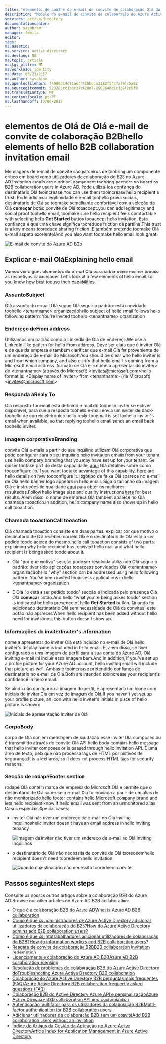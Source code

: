 ```yaml
---
title: "elementos de aaaThe do e-mail de convite de colaboração Olá do Azure Active Directory B2B | Microsoft Docs"
description: "Modelo do e-mail de convite de colaboração do Azure Active Directory B2B"
services: active-directory
documentationcenter: 
author: sasubram
manager: femila
editor: 
tags: 
ms.assetid: 
ms.service: active-directory
ms.devlang: NA
ms.topic: article
ms.tgt_pltfrm: NA
ms.workload: identity
ms.date: 05/23/2017
ms.author: sasubram
ms.openlocfilehash: f4908014d71a63442bbdca2182f54c7a79675a82
ms.sourcegitcommit: 523283cc1b3c37c428e77850964dc1c33742c5f0
ms.translationtype: MT
ms.contentlocale: pt-PT
ms.lasthandoff: 10/06/2017
---
```

# <a name="hello-elements-of-hello-b2b-collaboration-invitation-email"></a><span data-ttu-id="5790e-103">elementos de Olá de Olá e-mail de convite de colaboração B2B</span><span class="sxs-lookup"><span data-stu-id="5790e-103">hello elements of hello B2B collaboration invitation email</span></span>

<span data-ttu-id="5790e-104">Mensagens de e-mail de convite são parceiros de toobring um componente crítico em board como utilizadores de colaboração do B2B no Azure AD.</span><span class="sxs-lookup"><span data-stu-id="5790e-104">Invitation emails are a critical component toobring partners on board as B2B collaboration users in Azure AD.</span></span> <span data-ttu-id="5790e-105">Pode utilizá-los confiança do destinatário Olá tooincrease.</span><span class="sxs-lookup"><span data-stu-id="5790e-105">You can use them tooincrease hello recipient's trust.</span></span> <span data-ttu-id="5790e-106">Pode adicionar legitimidade e e-mail toohello prova sociais, destinatário de Olá se toomake semelhante confortável com a seleção de Olá **começar** botão convite de Olá tooaccept.</span><span class="sxs-lookup"><span data-stu-id="5790e-106">you can add legitimacy and social proof toohello email, toomake sure hello recipient feels comfortable with selecting hello **Get Started** button tooaccept hello invitation.</span></span> <span data-ttu-id="5790e-107">Esta confiança é que uma chave significa tooreduce friction de partilha.</span><span class="sxs-lookup"><span data-stu-id="5790e-107">This trust is a key means tooreduce sharing friction.</span></span> <span data-ttu-id="5790e-108">E também pretende toomake Olá e-mail aspeto excelente!</span><span class="sxs-lookup"><span data-stu-id="5790e-108">And you also want toomake hello email look great!</span></span>

![E-mail de convite do Azure AD B2b](media/active-directory-b2b-invitation-email/invitation-email.png)

## <a name="explaining-hello-email"></a><span data-ttu-id="5790e-110">Explicar e-mail Olá</span><span class="sxs-lookup"><span data-stu-id="5790e-110">Explaining hello email</span></span>
<span data-ttu-id="5790e-111">Vamos ver alguns elementos de e-mail Olá para saber como melhor toouse as respetivas capacidades.</span><span class="sxs-lookup"><span data-stu-id="5790e-111">Let's look at a few elements of hello email so you know how best toouse their capabilities.</span></span>

### <a name="subject"></a><span data-ttu-id="5790e-112">Assunto</span><span class="sxs-lookup"><span data-stu-id="5790e-112">Subject</span></span>
<span data-ttu-id="5790e-113">Olá assunto do e-mail Olá segue Olá seguir o padrão: está convidado toohello &lt;tenantname&gt; organização</span><span class="sxs-lookup"><span data-stu-id="5790e-113">hello subject of hello email follows hello following pattern: You're invited toohello &lt;tenantname&gt; organization</span></span>

### <a name="from-address"></a><span data-ttu-id="5790e-114">Endereço de</span><span class="sxs-lookup"><span data-stu-id="5790e-114">From address</span></span>
<span data-ttu-id="5790e-115">Utilizamos um padrão como o LinkedIn de Olá de endereço.</span><span class="sxs-lookup"><span data-stu-id="5790e-115">We use a LinkedIn-like pattern for hello From address.</span></span>  <span data-ttu-id="5790e-116">Deve ser claro que é inviter Olá e de que da empresa e também clarificar que e-mail Olá for proveniente de um endereço de e-mail do Microsoft.</span><span class="sxs-lookup"><span data-stu-id="5790e-116">You should be clear who hello inviter is and from which company, and also clarify that hello email is coming from a Microsoft email address.</span></span> <span data-ttu-id="5790e-117">formato de Olá é: &lt;nome a apresentar do inviter&gt; de &lt;tenantname&gt; (através do Microsoft) <invites@microsoft.com&gt;</span><span class="sxs-lookup"><span data-stu-id="5790e-117">hello format is: &lt;Display name of inviter&gt; from &lt;tenantname&gt; (via Microsoft) <invites@microsoft.com&gt;</span></span>

### <a name="reply-to"></a><span data-ttu-id="5790e-118">Responda a</span><span class="sxs-lookup"><span data-stu-id="5790e-118">Reply To</span></span>
<span data-ttu-id="5790e-119">Olá resposta-tooemail está definido e-mail do toohello inviter se estiver disponível, para que a resposta toohello e-mail envia um inviter de back-toohello de correio eletrónico.</span><span class="sxs-lookup"><span data-stu-id="5790e-119">hello reply-tooemail is set toohello inviter's email when available, so that replying toohello email sends an email back toohello inviter.</span></span>

### <a name="branding"></a><span data-ttu-id="5790e-120">Imagem corporativa</span><span class="sxs-lookup"><span data-stu-id="5790e-120">Branding</span></span>
<span data-ttu-id="5790e-121">convite Olá e-mails a partir do seu inquilino utilizam Olá corporativa que pode configurar para o seu inquilino.</span><span class="sxs-lookup"><span data-stu-id="5790e-121">hello invitation emails from your tenant use hello company branding that you may have set up for your tenant.</span></span> <span data-ttu-id="5790e-122">Se quiser tootake partido desta capacidade, [aqui](https://docs.microsoft.com/azure/active-directory/active-directory-branding-custom-signon-azure-portal) Olá detalhes sobre como tooconfigure-lo.</span><span class="sxs-lookup"><span data-stu-id="5790e-122">If you want tootake advantage of this capability, [here](https://docs.microsoft.com/azure/active-directory/active-directory-branding-custom-signon-azure-portal) are hello details on how tooconfigure it.</span></span> <span data-ttu-id="5790e-123">logótipo de faixa Olá aparece no e-mail de Olá.</span><span class="sxs-lookup"><span data-stu-id="5790e-123">hello banner logo appears in hello email.</span></span> <span data-ttu-id="5790e-124">Siga o tamanho da imagem Olá e instruções de qualidade [aqui](https://docs.microsoft.com/azure/active-directory/active-directory-branding-custom-signon-azure-portal) para obter os melhores resultados.</span><span class="sxs-lookup"><span data-stu-id="5790e-124">Follow hello image size and quality instructions [here](https://docs.microsoft.com/azure/active-directory/active-directory-branding-custom-signon-azure-portal) for best results.</span></span> <span data-ttu-id="5790e-125">Além disso, o nome de empresa Olá também aparece no Olá chamada tooaction.</span><span class="sxs-lookup"><span data-stu-id="5790e-125">In addition, hello company name also shows up in hello call tooaction.</span></span>

### <a name="call-tooaction"></a><span data-ttu-id="5790e-126">Chamada tooaction</span><span class="sxs-lookup"><span data-stu-id="5790e-126">Call tooaction</span></span>
<span data-ttu-id="5790e-127">Olá chamada tooaction consiste em duas partes: explicar por que motivo o destinatário de Olá recebeu correio Olá e o destinatário de Olá está a ser pedido toodo acerca do mesmo.</span><span class="sxs-lookup"><span data-stu-id="5790e-127">hello call tooaction consists of two parts: explaining why hello recipient has received hello mail and what hello recipient is being asked toodo about it.</span></span>
- <span data-ttu-id="5790e-128">Olá "por que motivo" secção pode ser resolvida utilizando Olá seguir o padrão: tiver sido aplicações tooaccess convidados Olá &lt;tenantname&gt; organização</span><span class="sxs-lookup"><span data-stu-id="5790e-128">hello "why" section can be addressed using hello following pattern: You've been invited tooaccess applications in hello &lt;tenantname&gt; organization</span></span>

- <span data-ttu-id="5790e-129">E Olá "o está a ser pedido toodo" secção é indicada pelo presença Olá Olá **começar** botão.</span><span class="sxs-lookup"><span data-stu-id="5790e-129">And hello "what you're being asked toodo" section is indicated by hello presence of hello **Get Started** button.</span></span> <span data-ttu-id="5790e-130">Quando foi adicionado destinatário Olá sem necessidade de Olá de convites, este botão não aparecer.</span><span class="sxs-lookup"><span data-stu-id="5790e-130">When hello recipient has been added without hello need for invitations, this button doesn't show up.</span></span>

### <a name="inviters-information"></a><span data-ttu-id="5790e-131">Informações do inviter</span><span class="sxs-lookup"><span data-stu-id="5790e-131">Inviter's information</span></span>
<span data-ttu-id="5790e-132">nome a apresentar do inviter Olá está incluído no e-mail de Olá.</span><span class="sxs-lookup"><span data-stu-id="5790e-132">hello inviter's display name is included in hello email.</span></span> <span data-ttu-id="5790e-133">E, além disso, se tiver configurado a uma imagem de perfil para a sua conta do Azure AD, Olá inviting e-mail irá incluir essa imagem bem.</span><span class="sxs-lookup"><span data-stu-id="5790e-133">And in addition, if you've set up a profile picture for your Azure AD account, hello inviting email will include that picture as well.</span></span> <span data-ttu-id="5790e-134">Ambas é tooincrease pretendido confiança do destinatário no e-mail de Olá.</span><span class="sxs-lookup"><span data-stu-id="5790e-134">Both are intended tooincrease your recipient's confidence in hello email.</span></span>

<span data-ttu-id="5790e-135">Se ainda não configurou a imagem do perfil, é apresentado um ícone com iniciais do inviter Olá em vez de imagem de Olá:</span><span class="sxs-lookup"><span data-stu-id="5790e-135">If you haven't yet set up your profile picture, an icon with hello inviter's initials in place of hello picture is shown:</span></span>

  ![Iniciais de apresentação inviter de Olá](media/active-directory-b2b-invitation-email/inviters-initials.png)

### <a name="body"></a><span data-ttu-id="5790e-137">Corpo</span><span class="sxs-lookup"><span data-stu-id="5790e-137">Body</span></span>
<span data-ttu-id="5790e-138">corpo de Olá contém mensagem de saudação esse inviter Olá composes ou é transmitido através do convite Olá API.</span><span class="sxs-lookup"><span data-stu-id="5790e-138">hello body contains hello message that hello inviter composes or is passed through hello invitation API.</span></span> <span data-ttu-id="5790e-139">É uma área de texto, pelo que não processa tags de HTML por motivos de segurança.</span><span class="sxs-lookup"><span data-stu-id="5790e-139">It is a text area, so it does not process HTML tags for security reasons.</span></span>

### <a name="footer-section"></a><span data-ttu-id="5790e-140">Secção de rodapé</span><span class="sxs-lookup"><span data-stu-id="5790e-140">Footer section</span></span>
<span data-ttu-id="5790e-141">rodapé Olá contém marca de empresa do Microsoft Olá e permite que o destinatário de Olá saber se o e-mail Olá foi enviada a partir de um alias de não monitorizado.</span><span class="sxs-lookup"><span data-stu-id="5790e-141">hello footer contains hello Microsoft company brand and lets hello recipient know if hello email was sent from an unmonitored alias.</span></span> <span data-ttu-id="5790e-142">Casos especiais:</span><span class="sxs-lookup"><span data-stu-id="5790e-142">Special cases:</span></span>

- <span data-ttu-id="5790e-143">inviter Olá não tiver um endereço de e-mail no Olá inviting inquilinos</span><span class="sxs-lookup"><span data-stu-id="5790e-143">hello inviter doesn't have an email address in hello inviting tenancy</span></span>

  ![imagem da inviter não tiver um endereço de e-mail no Olá inviting inquilinos](media/active-directory-b2b-invitation-email/inviter-no-email.png)


- <span data-ttu-id="5790e-145">o destinatário de Olá não necessita de convite de Olá tooredeem</span><span class="sxs-lookup"><span data-stu-id="5790e-145">hello recipient doesn't need tooredeem hello invitation</span></span>

  ![Quando o destinatário não necessita tooredeem convite](media/active-directory-b2b-invitation-email/when-recipient-doesnt-redeem.png)


## <a name="next-steps"></a><span data-ttu-id="5790e-147">Passos seguintes</span><span class="sxs-lookup"><span data-stu-id="5790e-147">Next steps</span></span>

<span data-ttu-id="5790e-148">Consulte os nossos outros artigos sobre a colaboração B2B do Azure AD:</span><span class="sxs-lookup"><span data-stu-id="5790e-148">Browse our other articles on Azure AD B2B collaboration:</span></span>

* [<span data-ttu-id="5790e-149">O que é a colaboração B2B do Azure AD</span><span class="sxs-lookup"><span data-stu-id="5790e-149">What is Azure AD B2B collaboration</span></span>](active-directory-b2b-what-is-azure-ad-b2b.md)
* [<span data-ttu-id="5790e-150">Como é que os administradores de Azure Active Directory adicionar utilizadores de colaboração do B2B?</span><span class="sxs-lookup"><span data-stu-id="5790e-150">How do Azure Active Directory admins add B2B collaboration users?</span></span>](active-directory-b2b-admin-add-users.md)
* [<span data-ttu-id="5790e-151">Como é que os infotrabalhadores adicionar utilizadores de colaboração do B2B?</span><span class="sxs-lookup"><span data-stu-id="5790e-151">How do information workers add B2B collaboration users?</span></span>](active-directory-b2b-iw-add-users.md)
* [<span data-ttu-id="5790e-152">Resgate de convite de colaboração B2B</span><span class="sxs-lookup"><span data-stu-id="5790e-152">B2B collaboration invitation redemption</span></span>](active-directory-b2b-redemption-experience.md)
* [<span data-ttu-id="5790e-153">Licenciamento e colaboração do Azure AD B2B</span><span class="sxs-lookup"><span data-stu-id="5790e-153">Azure AD B2B collaboration licensing</span></span>](active-directory-b2b-licensing.md)
* [<span data-ttu-id="5790e-154">Resolução de problemas de colaboração B2B do Azure Active Directory do</span><span class="sxs-lookup"><span data-stu-id="5790e-154">Troubleshooting Azure Active Directory B2B collaboration</span></span>](active-directory-b2b-troubleshooting.md)
* [<span data-ttu-id="5790e-155">Colaboração do Azure Active Directory B2B perguntas mais frequentes (FAQ)</span><span class="sxs-lookup"><span data-stu-id="5790e-155">Azure Active Directory B2B collaboration frequently asked questions (FAQ)</span></span>](active-directory-b2b-faq.md)
* [<span data-ttu-id="5790e-156">Colaboração B2B do Active Directory Azure API e personalização</span><span class="sxs-lookup"><span data-stu-id="5790e-156">Azure Active Directory B2B collaboration API and customization</span></span>](active-directory-b2b-api.md)
* [<span data-ttu-id="5790e-157">Autenticação multifator para os utilizadores da colaboração B2B</span><span class="sxs-lookup"><span data-stu-id="5790e-157">Multi-factor authentication for B2B collaboration users</span></span>](active-directory-b2b-mfa-instructions.md)
* [<span data-ttu-id="5790e-158">Adicionar utilizadores de colaboração B2B sem um convite</span><span class="sxs-lookup"><span data-stu-id="5790e-158">Add B2B collaboration users without an invitation</span></span>](active-directory-b2b-add-user-without-invite.md)
* [<span data-ttu-id="5790e-159">Índice de Artigos da Gestão da Aplicação no Azure Active Directory</span><span class="sxs-lookup"><span data-stu-id="5790e-159">Article Index for Application Management in Azure Active Directory</span></span>](active-directory-apps-index.md)
